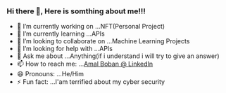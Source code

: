 ### Hi there 👋, Here is somthing about me!!!

- 🔭 I’m currently working on ...NFT(Personal Project)
- 🌱 I’m currently learning ...APIs
- 👯 I’m looking to collaborate on ...Machine Learning Projects
- 🤔 I’m looking for help with ...APIs
- 💬 Ask me about ...Anything(if i understand i will try to give an answer)
- 📫 How to reach me: ...[Amal Boban @ LinkedIn](https://www.linkedin.com/in/amal-boban-19aaa01b7/)
- 😄 Pronouns: ...He/Him
- ⚡ Fun fact: ...I'am terrified about my cyber security

